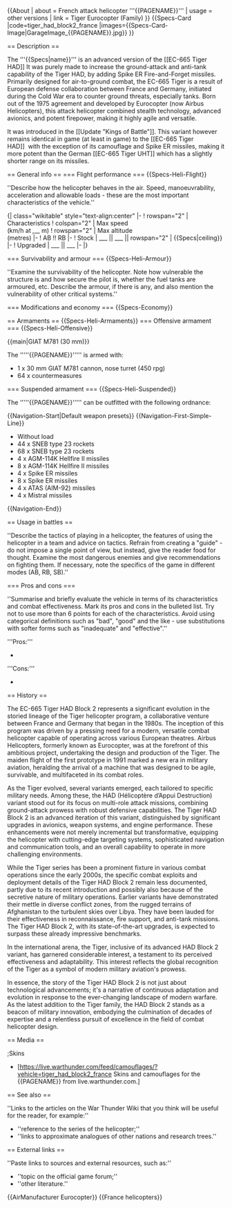 {{About
| about = French attack helicopter '''{{PAGENAME}}'''
| usage = other versions
| link = Tiger Eurocopter (Family)
}}
{{Specs-Card
|code=tiger_had_block2_france
|images={{Specs-Card-Image|GarageImage_{{PAGENAME}}.jpg}}
}}

== Description ==
<!-- ''In the description, the first part should be about the history of and the creation and combat usage of the helicopter, as well as its key features. In the second part, tell the reader about the helicopter in the game. Insert a screenshot of the vehicle, so that if the novice player does not remember the vehicle by name, he will immediately understand what kind of vehicle the article is talking about.'' -->
The '''{{Specs|name}}''' is an advanced version of the [[EC-665 Tiger HAD]] It was purely made to increase the ground-attack and anti-tank capability of the Tiger HAD, by adding Spike ER Fire-and-Forget missiles. Primarily designed for air-to-ground combat, the EC-665 Tiger is a result of European defense collaboration between France and Germany, initiated during the Cold War era to counter ground threats, especially tanks. Born out of the 1975 agreement and developed by Eurocopter (now Airbus Helicopters), this attack helicopter combined stealth technology, advanced avionics, and potent firepower, making it highly agile and versatile.

It was introduced in the [[Update "Kings of Battle"]]. This variant however remains identical in game (at least in game) to the [[EC-665 Tiger HAD]]  with the exception of its camouflage and Spike ER missiles, making it more potent than the German [[EC-665 Tiger UHT]] which has a slightly shorter range on its missiles.

== General info ==
=== Flight performance ===
{{Specs-Heli-Flight}}
<!-- ''Describe how the helicopter behaves in the air. Speed, manoeuvrability, acceleration and allowable loads - these are the most important characteristics of the vehicle.'' -->
''Describe how the helicopter behaves in the air. Speed, manoeuvrability, acceleration and allowable loads - these are the most important characteristics of the vehicle.''

{| class="wikitable" style="text-align:center"
|-
! rowspan="2" | Characteristics
! colspan="2" | Max speed<br>(km/h at _,___ m)
! rowspan="2" | Max altitude<br>(metres)
|-
! AB !! RB
|-
! Stock
| ___ || ___ || rowspan="2" | {{Specs|ceiling}}
|-
! Upgraded
| ___ || ___
|-
|}

=== Survivability and armour ===
{{Specs-Heli-Armour}}
<!-- ''Examine the survivability of the helicopter. Note how vulnerable the structure is and how secure the pilot is, whether the fuel tanks are armoured, etc. Describe the armour, if there is any, and also mention the vulnerability of other critical systems.'' -->
''Examine the survivability of the helicopter. Note how vulnerable the structure is and how secure the pilot is, whether the fuel tanks are armoured, etc. Describe the armour, if there is any, and also mention the vulnerability of other critical systems.''

=== Modifications and economy ===
{{Specs-Economy}}

== Armaments ==
{{Specs-Heli-Armaments}}
=== Offensive armament ===
{{Specs-Heli-Offensive}}
<!-- ''Describe the offensive armament of the helicopter, if any. Describe how effective the cannons and machine guns are in battle, also what ammunition belts or drums are better to use. If there is no offensive weaponry, delete this subsection.'' -->
{{main|GIAT M781 (30 mm)}}

The '''''{{PAGENAME}}''''' is armed with:

* 1 x 30 mm GIAT M781 cannon, nose turret (450 rpg)
* 64 x countermeasures

=== Suspended armament ===
{{Specs-Heli-Suspended}}
<!-- ''Describe the helicopter's suspended armament: additional cannons under the winglets, any bombs, and rockets. Since any helicopter is essentially only a platform for suspended weaponry, this section is significant and deserves your special attention. If there is no suspended weaponry remove this subsection.'' -->
The '''''{{PAGENAME}}''''' can be outfitted with the following ordnance:

{{Navigation-Start|Default weapon presets}}
{{Navigation-First-Simple-Line}}

* Without load
* 44 x SNEB type 23 rockets
* 68 x SNEB type 23 rockets
* 4 x AGM-114K Hellfire II missiles
* 8 x AGM-114K Hellfire II missiles
* 4 x Spike ER missiles
* 8 x Spike ER missiles
* 4 x ATAS (AIM-92) missiles
* 4 x Mistral missiles

{{Navigation-End}}

== Usage in battles ==
<!-- ''Describe the tactics of playing in a helicopter, the features of using the helicopter in a team and advice on tactics. Refrain from creating a "guide" - do not impose a single point of view, but instead, give the reader food for thought. Examine the most dangerous enemies and give recommendations on fighting them. If necessary, note the specifics of the game in different modes (AB, RB, SB).'' -->
''Describe the tactics of playing in a helicopter, the features of using the helicopter in a team and advice on tactics. Refrain from creating a "guide" - do not impose a single point of view, but instead, give the reader food for thought. Examine the most dangerous enemies and give recommendations on fighting them. If necessary, note the specifics of the game in different modes (AB, RB, SB).''

=== Pros and cons ===
<!-- ''Summarise and briefly evaluate the vehicle in terms of its characteristics and combat effectiveness. Mark its pros and cons in the bulleted list. Try not to use more than 6 points for each of the characteristics. Avoid using categorical definitions such as "bad", "good" and the like - use substitutions with softer forms such as "inadequate" and "effective".'' -->
''Summarise and briefly evaluate the vehicle in terms of its characteristics and combat effectiveness. Mark its pros and cons in the bulleted list. Try not to use more than 6 points for each of the characteristics. Avoid using categorical definitions such as "bad", "good" and the like - use substitutions with softer forms such as "inadequate" and "effective".''

'''Pros:'''

*

'''Cons:'''

*

== History ==
<!-- ''Describe the history of the creation and combat usage of the helicopter in more detail than in the introduction. If the historical reference turns out to be too long, take it to a separate article, taking a link to the article about the vehicle and adding a block "/History" (example: <nowiki>https://wiki.warthunder.com/(Vehicle-name)/History</nowiki>) and add a link to it here using the <code>main</code> template. Be sure to reference text and sources by using <code><nowiki><ref></ref></nowiki></code>, as well as adding them at the end of the article with <code><nowiki><references /></nowiki></code>. This section may also include the vehicle's dev blog entry (if applicable) and the in-game encyclopedia description (under <code><nowiki>=== In-game description ===</nowiki></code>, also if applicable).'' -->
The EC-665 Tiger HAD Block 2 represents a significant evolution in the storied lineage of the Tiger helicopter program, a collaborative venture between France and Germany that began in the 1980s. The inception of this program was driven by a pressing need for a modern, versatile combat helicopter capable of operating across various European theatres. Airbus Helicopters, formerly known as Eurocopter, was at the forefront of this ambitious project, undertaking the design and production of the Tiger. The maiden flight of the first prototype in 1991 marked a new era in military aviation, heralding the arrival of a machine that was designed to be agile, survivable, and multifaceted in its combat roles.

As the Tiger evolved, several variants emerged, each tailored to specific military needs. Among these, the HAD (Hélicoptère d’Appui Destruction) variant stood out for its focus on multi-role attack missions, combining ground-attack prowess with robust defensive capabilities. The Tiger HAD Block 2 is an advanced iteration of this variant, distinguished by significant upgrades in avionics, weapon systems, and engine performance. These enhancements were not merely incremental but transformative, equipping the helicopter with cutting-edge targeting systems, sophisticated navigation and communication tools, and an overall capability to operate in more challenging environments.

While the Tiger series has been a prominent fixture in various combat operations since the early 2000s, the specific combat exploits and deployment details of the Tiger HAD Block 2 remain less documented, partly due to its recent introduction and possibly also because of the secretive nature of military operations. Earlier variants have demonstrated their mettle in diverse conflict zones, from the rugged terrains of Afghanistan to the turbulent skies over Libya. They have been lauded for their effectiveness in reconnaissance, fire support, and anti-tank missions. The Tiger HAD Block 2, with its state-of-the-art upgrades, is expected to surpass these already impressive benchmarks.

In the international arena, the Tiger, inclusive of its advanced HAD Block 2 variant, has garnered considerable interest, a testament to its perceived effectiveness and adaptability. This interest reflects the global recognition of the Tiger as a symbol of modern military aviation's prowess.

In essence, the story of the Tiger HAD Block 2 is not just about technological advancements; it's a narrative of continuous adaptation and evolution in response to the ever-changing landscape of modern warfare. As the latest addition to the Tiger family, the HAD Block 2 stands as a beacon of military innovation, embodying the culmination of decades of expertise and a relentless pursuit of excellence in the field of combat helicopter design.

== Media ==
<!-- ''Excellent additions to the article would be video guides, screenshots from the game, and photos.'' -->

;Skins
* [https://live.warthunder.com/feed/camouflages/?vehicle=tiger_had_block2_france Skins and camouflages for the {{PAGENAME}} from live.warthunder.com.]

== See also ==
<!-- ''Links to the articles on the War Thunder Wiki that you think will be useful for the reader, for example:''
* ''reference to the series of the helicopter;''
* ''links to approximate analogues of other nations and research trees.'' -->
''Links to the articles on the War Thunder Wiki that you think will be useful for the reader, for example:''

* ''reference to the series of the helicopter;''
* ''links to approximate analogues of other nations and research trees.''

== External links ==
<!-- ''Paste links to sources and external resources, such as:''
* ''topic on the official game forum;''
* ''other literature.'' -->
''Paste links to sources and external resources, such as:''

* ''topic on the official game forum;''
* ''other literature.''

{{AirManufacturer Eurocopter}}
{{France helicopters}}